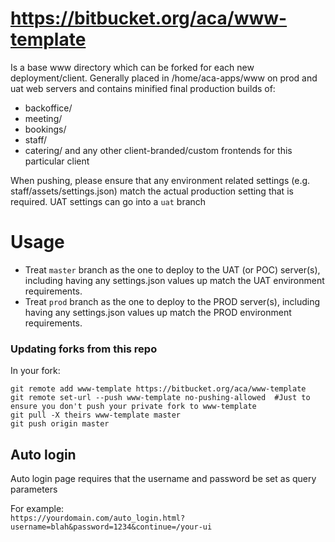 # https://bitbucket.org/aca/www-template
Is a base www directory which can be forked for each new deployment/client. Generally placed in /home/aca-apps/www on prod and uat web servers and contains minified final production builds of:
- backoffice/
- meeting/
- bookings/
- staff/
- catering/
and any other client-branded/custom frontends for this particular client

When pushing, please ensure that any environment related settings (e.g. staff/assets/settings.json) match the actual production setting that is required. UAT settings can go into a `uat` branch

# Usage
* Treat `master` branch as the one to deploy to the UAT (or POC) server(s), including having any settings.json values up match the UAT environment requirements.
* Treat `prod` branch as the one to deploy to the PROD server(s), including having any settings.json values up match the PROD environment requirements.


### Updating forks from this repo ###
In your fork:
```
git remote add www-template https://bitbucket.org/aca/www-template
git remote set-url --push www-template no-pushing-allowed  #Just to ensure you don't push your private fork to www-template
git pull -X theirs www-template master
git push origin master
```

## Auto login

Auto login page requires that the username and password be set as query parameters  
  
For example:  
`
https://yourdomain.com/auto_login.html?username=blah&password=1234&continue=/your-ui
`  

